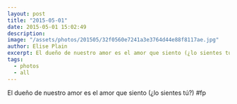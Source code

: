 ```yaml
---
layout: post
title: "2015-05-01"
date: 2015-05-01 15:02:49
description: 
image: "/assets/photos/201505/32f0560e7241a3e3764d44e88f8117ae.jpg"
author: Elise Plain
excerpt: El dueño de nuestro amor es el amor que siento (¿lo sientes tú?) #fp
tags: 
  - photos
  - all
---
```


El dueño de nuestro amor es el amor que siento (¿lo sientes tú?) #fp
<p></p>
